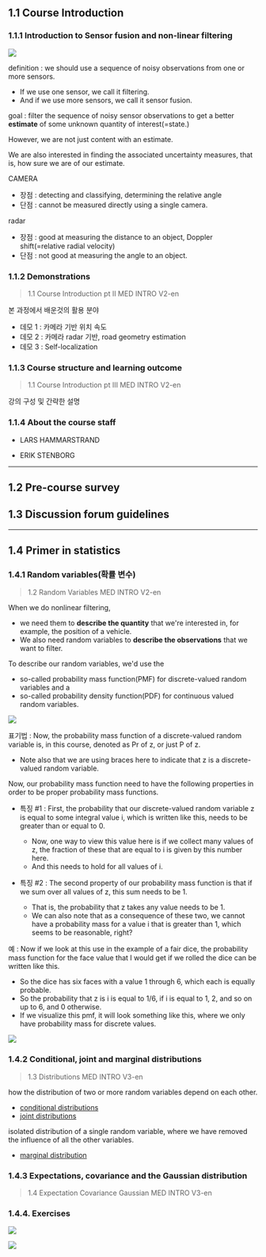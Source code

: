 ## 1.1 Course Introduction 

### 1.1.1 Introduction to Sensor fusion and non-linear filtering

![](https://i.imgur.com/BhzKURp.png)

definition : we should use a sequence of noisy observations from one or more sensors.
- If we use one sensor, we call it filtering.
- And if we use more sensors, we call it sensor fusion.

goal : filter the sequence of noisy sensor observations to get a better **estimate** of some unknown quantity of interest(=state.)

However, we are not just content with an estimate.

We are also interested in finding the associated uncertainty measures, that is, how sure we are of our estimate.

CAMERA 
- 장점 : detecting and classifying, determining the relative angle
- 단점 : cannot be measured directly using a single camera.

radar
- 장점 : good at measuring the distance to an object, Doppler shift(=relative radial velocity)
- 단점 : not good at measuring the angle to an object.



### 1.1.2 Demonstrations

> 1.1 Course Introduction pt II MED INTRO V2-en

본 과정에서 배운것의 활용 분야 

- 데모 1 : 카메라 기반 위치 속도 
- 데모 2 : 카메라 radar 기반, road geometry estimation 
- 데모 3 : Self-localization 


### 1.1.3 Course structure and learning outcome

> 1.1 Course Introduction pt III MED INTRO V2-en

강의 구성 및 간략한 설명 

### 1.1.4 About the course staff


- LARS HAMMARSTRAND

- ERIK STENBORG

---

## 1.2 Pre-course survey  


## 1.3 Discussion forum guidelines  

---

## 1.4 Primer in statistics  

###  1.4.1 Random variables(확률 변수)

> 1.2 Random Variables MED INTRO V2-en



When we do nonlinear filtering, 
- we need them to **describe the quantity** that we're interested in, for example, the position of a vehicle.
- We also need random variables to **describe the observations** that we want to filter.

To describe our random variables, we'd use the 
- so-called probability mass function(PMF) for discrete-valued random variables and a 
- so-called probability density function(PDF) for continuous valued random variables.

![](https://i.imgur.com/xNejMqE.png)

표기법 : Now, the probability mass function of a discrete-valued random variable is, in this course, denoted as Pr of z, or just P of z.
- Note also that we are using braces here to indicate that z is a discrete-valued random variable.

Now, our probability mass function need to have the following properties in order to be proper probability mass functions.

- 특징 #1 : First, the probability that our discrete-valued random variable z is equal to some integral value i, which is written like this, needs
to be greater than or equal to 0.
    - Now, one way to view this value here is if we collect many values of z, the fraction of these that are equal to i is given by this number here.
    - And this needs to hold for all values of i.

- 특징 #2 : The second property of our probability mass function is that if we sum over all values of z, this sum needs to be 1.
    - That is, the probability that z takes any value needs to be 1.
    - We can also note that as a consequence of these two, we cannot have a probability mass for a value i that is greater than 1, which seems to be reasonable, right?

예 : Now if we look at this use in the example of a fair dice, the probability mass function for the face value that I would get if we rolled the dice can
be written like this.
- So the dice has six faces with a value 1 through 6, which each is equally probable. 
- So the probability that z is i is equal to 1/6, if i is equal to 1, 2, and so on up to 6, and 0 otherwise.
- If we visualize this pmf, it will look something like this, where we only have probability mass for discrete values.


![](https://i.imgur.com/6iENBYV.png)

### 1.4.2 Conditional, joint and marginal distributions

> 1.3 Distributions MED INTRO V3-en

how the distribution of two or more random variables depend on each other.
- [conditional distributions](https://legacy.gitbook.com/book/adioshun/statics-with-r/edit#/edit/master/probability/probability-function/conditional-distribution.md?_k=haw4u7)
- [joint distributions](https://legacy.gitbook.com/book/adioshun/statics-with-r/edit#/edit/master/probability/probability-function/joint-distribution-function.md?_k=u75e4h)

isolated distribution of a single random variable, where we have removed the influence of all the other variables.
- [marginal distribution](https://legacy.gitbook.com/book/adioshun/statics-with-r/edit#/edit/master/probability/probability-function/joint-distribution-function.md?_k=u75e4h)

### 1.4.3 Expectations, covariance and the Gaussian distribution

> 1.4 Expectation Covariance Gaussian MED INTRO V3-en




### 1.4.4. Exercises

![](https://i.imgur.com/HAN0Cd3.png)

![](https://i.imgur.com/OfzRTVN.png)

